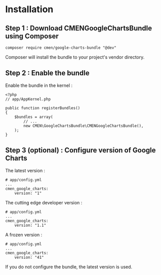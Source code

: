 # Installation

## Step 1 : Download CMENGoogleChartsBundle using Composer
```
composer require cmen/google-charts-bundle "@dev"
```
Composer will install the bundle to your project's vendor directory.

## Step 2 : Enable the bundle
Enable the bundle in the kernel :
```
<?php
// app/AppKernel.php

public function registerBundles()
{
    $bundles = array(
        // ...
        new CMEN\GoogleChartsBundle\CMENGoogleChartsBundle(),
    );
}
```

## Step 3 (optional) : Configure version of Google Charts
The latest version :
```
# app/config.yml
...
cmen_google_charts:
    version: "1"
```

The cutting edge developer version :
```
# app/config.yml
...
cmen_google_charts:
    version: "1.1"
```

A frozen version :
```
# app/config.yml
...
cmen_google_charts:
    version: "41"
```

If you do not configure the bundle, the latest version is used.
